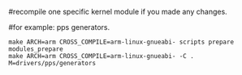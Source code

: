 #recompile one specific kernel module if you made any changes.

#for example: pps generators.

```
make ARCH=arm CROSS_COMPILE=arm-linux-gnueabi- scripts prepare modules_prepare
make ARCH=arm CROSS_COMPILE=arm-linux-gnueabi- -C . M=drivers/pps/generators
```
